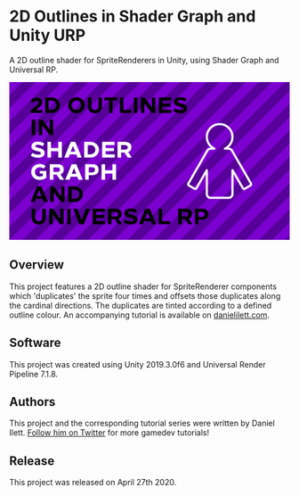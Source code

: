 # 2D Outlines in Shader Graph and Unity URP

A 2D outline shader for SpriteRenderers in Unity, using Shader Graph and Universal RP.

![Outlines Banner](banner.jpg)

## Overview

This project features a 2D outline shader for SpriteRenderer components which 'duplicates' the sprite four times and offsets those duplicates along the cardinal directions. The duplicates are tinted according to a defined outline colour. An accompanying tutorial is available on [danielilett.com](https://danielilett.com/2020-04-27-tut5-6-urp-2d-outlines/).

## Software

This project was created using Unity 2019.3.0f6 and Universal Render Pipeline 7.1.8.

## Authors

This project and the corresponding tutorial series were written by Daniel Ilett. [Follow him on Twitter](https://twitter.com/daniel_ilett) for more gamedev tutorials!

## Release

This project was released on April 27th 2020.
